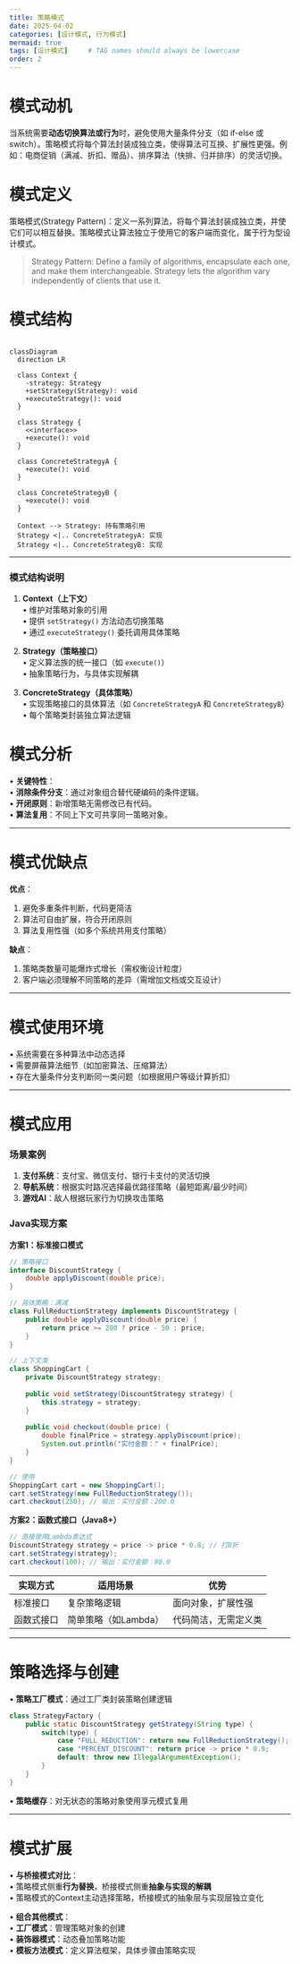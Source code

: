 ```yaml
---
title: 策略模式
date: 2025-04-02
categories: [设计模式, 行为模式]
mermaid: true
tags: [设计模式]     # TAG names should always be lowercase
order: 2
---
```


# 模式动机

当系统需要**动态切换算法或行为**时，避免使用大量条件分支（如 if-else 或 switch）。策略模式将每个算法封装成独立类，使得算法可互换、扩展性更强。例如：电商促销（满减、折扣、赠品）、排序算法（快排、归并排序）的灵活切换。

# 模式定义
策略模式(Strategy Pattern)：定义一系列算法，将每个算法封装成独立类，并使它们可以相互替换。策略模式让算法独立于使用它的客户端而变化，属于行为型设计模式。
> Strategy Pattern: Define a family of algorithms, encapsulate each one, and make them interchangeable. Strategy lets the algorithm vary independently of clients that use it.

# 模式结构

```mermaid

classDiagram
  direction LR

  class Context {
    -strategy: Strategy
    +setStrategy(Strategy): void
    +executeStrategy(): void
  }

  class Strategy {
    <<interface>>
    +execute(): void
  }

  class ConcreteStrategyA {
    +execute(): void
  }

  class ConcreteStrategyB {
    +execute(): void
  }

  Context --> Strategy: 持有策略引用
  Strategy <|.. ConcreteStrategyA: 实现
  Strategy <|.. ConcreteStrategyB: 实现
```

---

### **模式结构说明**
1. **Context（上下文）**  
   • 维护对策略对象的引用  
   • 提供 `setStrategy()` 方法动态切换策略  
   • 通过 `executeStrategy()` 委托调用具体策略

2. **Strategy（策略接口）**  
   • 定义算法族的统一接口（如 `execute()`）  
   • 抽象策略行为，与具体实现解耦

3. **ConcreteStrategy（具体策略）**  
   • 实现策略接口的具体算法（如 `ConcreteStrategyA` 和 `ConcreteStrategyB`）  
   • 每个策略类封装独立算法逻辑

# 模式分析
• **关键特性**：  
• **消除条件分支**：通过对象组合替代硬编码的条件逻辑。  
• **开闭原则**：新增策略无需修改已有代码。  
• **算法复用**：不同上下文可共享同一策略对象。

---

# 模式优缺点
**优点**：
1. 避免多重条件判断，代码更简洁
2. 算法可自由扩展，符合开闭原则
3. 算法复用性强（如多个系统共用支付策略）

**缺点**：
1. 策略类数量可能爆炸式增长（需权衡设计粒度）
2. 客户端必须理解不同策略的差异（需增加文档或交互设计）

---

# 模式使用环境
• 系统需要在多种算法中动态选择  
• 需要屏蔽算法细节（如加密算法、压缩算法）  
• 存在大量条件分支判断同一类问题（如根据用户等级计算折扣）

---

# 模式应用
### 场景案例
1. **支付系统**：支付宝、微信支付、银行卡支付的灵活切换
2. **导航系统**：根据实时路况选择最优路径策略（最短距离/最少时间）
3. **游戏AI**：敌人根据玩家行为切换攻击策略

### Java实现方案
**方案1：标准接口模式**
```java
// 策略接口
interface DiscountStrategy {
    double applyDiscount(double price);
}

// 具体策略：满减
class FullReductionStrategy implements DiscountStrategy {
    public double applyDiscount(double price) {
        return price >= 200 ? price - 50 : price;
    }
}

// 上下文类
class ShoppingCart {
    private DiscountStrategy strategy;
    
    public void setStrategy(DiscountStrategy strategy) {
        this.strategy = strategy;
    }
    
    public void checkout(double price) {
        double finalPrice = strategy.applyDiscount(price);
        System.out.println("实付金额：" + finalPrice);
    }
}

// 使用
ShoppingCart cart = new ShoppingCart();
cart.setStrategy(new FullReductionStrategy());
cart.checkout(250); // 输出：实付金额：200.0
```  

**方案2：函数式接口（Java8+）**
```java
// 直接使用Lambda表达式
DiscountStrategy strategy = price -> price * 0.8; // 打8折
cart.setStrategy(strategy);
cart.checkout(100); // 输出：实付金额：80.0
```  

| 实现方式  | 适用场景          | 优势         |  
|-------|---------------|------------|  
| 标准接口  | 复杂策略逻辑        | 面向对象，扩展性强  |  
| 函数式接口 | 简单策略（如Lambda） | 代码简洁，无需定义类 |  

---

# 策略选择与创建
• **策略工厂模式**：通过工厂类封装策略创建逻辑
```java
class StrategyFactory {
    public static DiscountStrategy getStrategy(String type) {
        switch(type) {
            case "FULL_REDUCTION": return new FullReductionStrategy();
            case "PERCENT_DISCOUNT": return price -> price * 0.9;
            default: throw new IllegalArgumentException();
        }
    }
}
```  

• **策略缓存**：对无状态的策略对象使用享元模式复用

---

# 模式扩展
• **与桥接模式对比**：  
• 策略模式侧重**行为替换**，桥接模式侧重**抽象与实现的解耦**  
• 策略模式的Context主动选择策略，桥接模式的抽象层与实现层独立变化

• **组合其他模式**：  
• **工厂模式**：管理策略对象的创建  
• **装饰器模式**：动态叠加策略功能  
• **模板方法模式**：定义算法框架，具体步骤由策略实现
